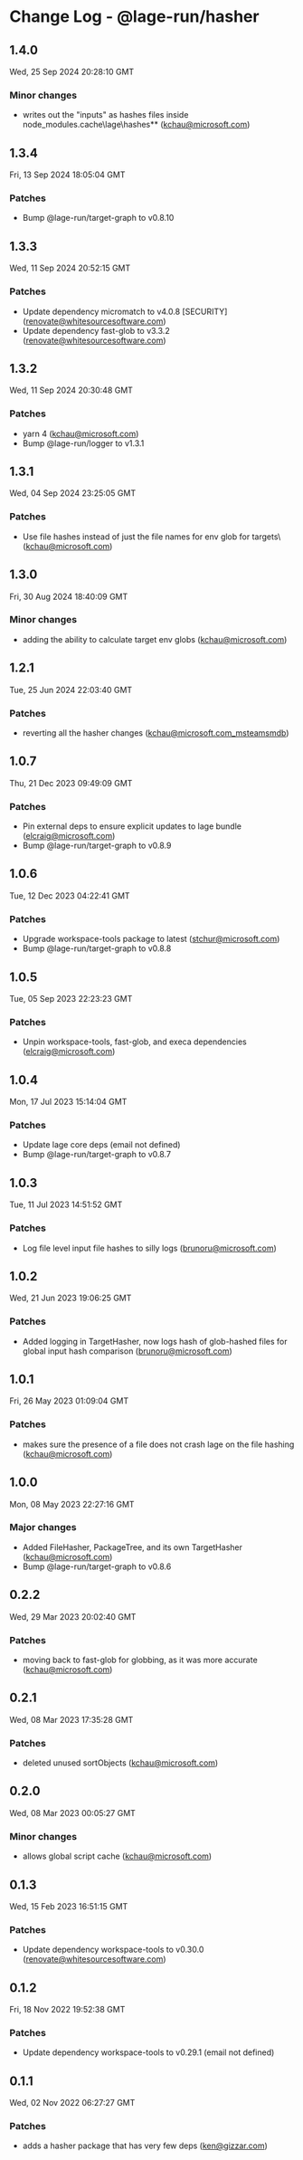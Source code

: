 # Change Log - @lage-run/hasher

<!-- This log was last generated on Wed, 25 Sep 2024 20:28:10 GMT and should not be manually modified. -->

<!-- Start content -->

## 1.4.0

Wed, 25 Sep 2024 20:28:10 GMT

### Minor changes

- writes out the "inputs" as hashes files inside node_modules\.cache\lage\hashes\** (kchau@microsoft.com)

## 1.3.4

Fri, 13 Sep 2024 18:05:04 GMT

### Patches

- Bump @lage-run/target-graph to v0.8.10

## 1.3.3

Wed, 11 Sep 2024 20:52:15 GMT

### Patches

- Update dependency micromatch to v4.0.8 [SECURITY] (renovate@whitesourcesoftware.com)
- Update dependency fast-glob to v3.3.2 (renovate@whitesourcesoftware.com)

## 1.3.2

Wed, 11 Sep 2024 20:30:48 GMT

### Patches

- yarn 4 (kchau@microsoft.com)
- Bump @lage-run/logger to v1.3.1

## 1.3.1

Wed, 04 Sep 2024 23:25:05 GMT

### Patches

- Use file hashes instead of just the file names for env glob for targets\ (kchau@microsoft.com)

## 1.3.0

Fri, 30 Aug 2024 18:40:09 GMT

### Minor changes

- adding the ability to calculate target env globs (kchau@microsoft.com)

## 1.2.1

Tue, 25 Jun 2024 22:03:40 GMT

### Patches

- reverting all the hasher changes (kchau@microsoft.com_msteamsmdb)

## 1.0.7

Thu, 21 Dec 2023 09:49:09 GMT

### Patches

- Pin external deps to ensure explicit updates to lage bundle (elcraig@microsoft.com)
- Bump @lage-run/target-graph to v0.8.9

## 1.0.6

Tue, 12 Dec 2023 04:22:41 GMT

### Patches

- Upgrade workspace-tools package to latest (stchur@microsoft.com)
- Bump @lage-run/target-graph to v0.8.8

## 1.0.5

Tue, 05 Sep 2023 22:23:23 GMT

### Patches

- Unpin workspace-tools, fast-glob, and execa dependencies (elcraig@microsoft.com)

## 1.0.4

Mon, 17 Jul 2023 15:14:04 GMT

### Patches

- Update lage core deps (email not defined)
- Bump @lage-run/target-graph to v0.8.7

## 1.0.3

Tue, 11 Jul 2023 14:51:52 GMT

### Patches

- Log file level input file hashes to silly logs (brunoru@microsoft.com)

## 1.0.2

Wed, 21 Jun 2023 19:06:25 GMT

### Patches

- Added logging in TargetHasher, now logs hash of glob-hashed files for global input hash comparison (brunoru@microsoft.com)

## 1.0.1

Fri, 26 May 2023 01:09:04 GMT

### Patches

- makes sure the presence of a file does not crash lage on the file hashing (kchau@microsoft.com)

## 1.0.0

Mon, 08 May 2023 22:27:16 GMT

### Major changes

- Added FileHasher, PackageTree, and its own TargetHasher (kchau@microsoft.com)
- Bump @lage-run/target-graph to v0.8.6

## 0.2.2

Wed, 29 Mar 2023 20:02:40 GMT

### Patches

- moving back to fast-glob for globbing, as it was more accurate (kchau@microsoft.com)

## 0.2.1

Wed, 08 Mar 2023 17:35:28 GMT

### Patches

- deleted unused sortObjects (kchau@microsoft.com)

## 0.2.0

Wed, 08 Mar 2023 00:05:27 GMT

### Minor changes

- allows global script cache (kchau@microsoft.com)

## 0.1.3

Wed, 15 Feb 2023 16:51:15 GMT

### Patches

- Update dependency workspace-tools to v0.30.0 (renovate@whitesourcesoftware.com)

## 0.1.2

Fri, 18 Nov 2022 19:52:38 GMT

### Patches

- Update dependency workspace-tools to v0.29.1 (email not defined)

## 0.1.1

Wed, 02 Nov 2022 06:27:27 GMT

### Patches

- adds a hasher package that has very few deps (ken@gizzar.com)
